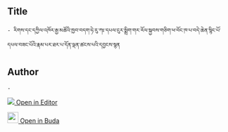 ## Title
	- རིགས་དང་དཀྱིལ་འཁོར་རྒྱ་མཚོའི་ཁྱབ་བདག་ཧེ་རུ་ཀཿ་དཔལ་ངུར་སྨྲིག་གར་རོལ་སྐྱབས་གཅིག་ཕ་བོང་ཁ་པ་བདེ་ཆེན་སྙིང་པོ་དཔལ་བཟང་པོའི་རྣམ་པར་ཐར་པ་དོན་ལྡན་ཚངས་པའི་དབྱངས་སྙན

## Author
	- 



[<img src="https://img.icons8.com/color/25/000000/edit-property.png"> Open in Editor](http://editor.openpecha.org/P003275)

[<img width="25" src="https://library.bdrc.io/icons/BUDA-small.svg"> Open in Buda](https://library.bdrc.io/show/bdr:IE0OPP003275)

